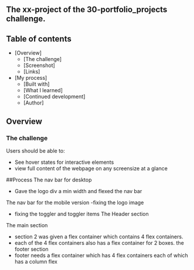 ##  The xx-project of the 30-portfolio_projects challenge.





## Table of contents

- [Overview]
    - [The challenge]
    - [Screenshot]
    - [Links]
- [My process]
    - [Built with]
    - [What I learned]
    - [Continued development]
    - [Author]


## Overview


### The challenge

Users should be able to:

- See hover states for interactive elements
- view full content of the webpage on any screensize at a glance

##Process
The nav bar for desktop
  - Gave the logo div a min width and flexed the nav bar 

The nav bar for the mobile version 
-fixing the logo image
- fixing the toggler and toggler items
The Header section
 
The main section

- section 2 was given a flex container which contains 4 flex containers.
- each of the 4 flex containers also has a flex container for 2 boxes. 
the footer section
- footer needs a flex container which has 4 flex containers each of which has a column flex